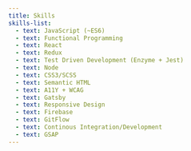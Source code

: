 ```yaml
---
title: Skills
skills-list:
  - text: JavaScript (~ES6)
  - text: Functional Programming
  - text: React
  - text: Redux
  - text: Test Driven Development (Enzyme + Jest)
  - text: Node
  - text: CSS3/SCSS
  - text: Semantic HTML
  - text: A11Y + WCAG
  - text: Gatsby
  - text: Responsive Design
  - text: Firebase
  - text: GitFlow
  - text: Continous Integration/Development
  - text: GSAP
---
```


